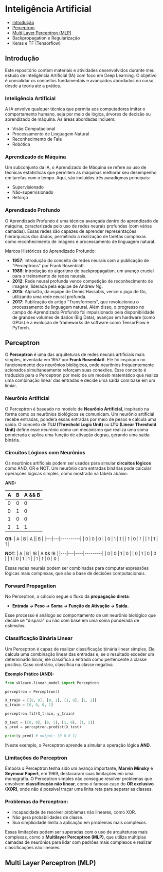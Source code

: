 # Inteligência Artificial

- [Introdução](#introdução)
- [Perceptron](#perceptron)
- [Multi Layer Perceptron (MLP)](#multi-layer-perceptron-mlp)
- Backpropagation e Regularização
- Keras e TF (Tensorflow)

## Introdução

Este repositório contém materiais e atividades desenvolvidos durante meu estudo de Inteligência Artificial (IA) com foco em Deep Learning. O objetivo é consolidar os conceitos fundamentais e avançados abordados no curso, desde a teoria até a prática.

### Inteligência Artificial
A IA envolve qualquer técnica que permita aos computadores imitar o comportamento humano, seja por meio de lógica, árvores de decisão ou aprendizado de máquina. As áreas abordadas incluem:

- Visão Computacional
- Processamento de Linguagem Natural
- Reconhecimento de Fala
- Robótica

### Aprendizado de Máquina
Um subconjunto da IA, o Aprendizado de Máquina se refere ao uso de técnicas estatísticas que permitem às máquinas melhorar seu desempenho em tarefas com o tempo. Aqui, são incluídos três paradigmas principais:

- Supervisionado
- Não-supervisionado
- Reforço

### Aprendizado Profundo
O Aprendizado Profundo é uma técnica avançada dentro do aprendizado de máquina, caracterizada pelo uso de redes neurais profundas (com várias camadas). Essas redes são capazes de aprender representações hierárquicas dos dados, permitindo a realização de tarefas complexas como reconhecimento de imagens e processamento de linguagem natural.

Marcos Históricos do Aprendizado Profundo:
- **1957**: Introdução do conceito de redes neurais com a publicação de "Perceptrons" por Frank Rosenblatt.
- **1986**: Introdução do algoritmo de backpropagation, um avanço crucial para o treinamento de redes neurais.
- **2012**: Rede neural profunda vence competição de reconhecimento de imagem, liderada pela equipe de Andrew Ng.
- **2015**: AlphaGo, da equipe de Demis Hassabis, vence o jogo de Go, utilizando uma rede neural profunda.
- **2017**: Publicação do artigo "Transformers", que revolucionou o processamento de linguagem natural.
Além disso, o progresso no campo do Aprendizado Profundo foi impulsionado pela disponibilidade de grandes volumes de dados (Big Data), avanços em hardware (como GPUs) e a evolução de frameworks de software como TensorFlow e PyTorch.

## Perceptron

O **Perceptron** é uma das arquiteturas de redes neurais artificiais mais simples, inventada em 1957 por **Frank Rosenblatt**. Ele foi inspirado no funcionamento dos neurônios biológicos, onde neurônios frequentemente acionados simultaneamente reforçam suas conexões. Esse conceito é traduzido para o Perceptron por meio de um modelo matemático que realiza uma combinação linear das entradas e decide uma saída com base em um limiar.

### Neurônio Artificial

O Perceptron é baseado no modelo de **Neurônio Artificial**, inspirado na forma como os neurônios biológicos se comunicam. Um neurônio artificial recebe entradas, pondera essas entradas por meio de pesos e calcula uma saída. O conceito de **TLU (Threshold Logic Unit)** ou **LTU (Linear Threshold Unit)** define esse neurônio como um mecanismo que realiza uma soma ponderada e aplica uma função de ativação degrau, gerando uma saída binária.

### Circuitos Lógicos com Neurônios
Os neurônios artificiais podem ser usados para simular **circuitos lógicos** como AND, OR e NOT. Um neurônio com entradas binárias pode calcular operações lógicas simples, como mostrado na tabela abaixo:

**AND:**

| A | B | A && B |
|---|---|--------|
| 0 | 0 |   0    |
| 0 | 1 |   0    |
| 1 | 0 |   0    |
| 1 | 1 |   1    |

**OR:**
| A | B | A \|\| B |
|---|---|----------|
| 0 | 0 |   0      |
| 0 | 1 |   1      |
| 1 | 0 |   1      |
| 1 | 1 |   1      |

**NOT:**
| A | B | !B | A && !B |
|---|---|----|---------|
| 0 | 0 |  1 |    0    |
| 0 | 1 |  0 |    0    |
| 1 | 0 |  1 |    1    |
| 1 | 1 |  0 |    0    |

Essas redes neurais podem ser combinadas para computar expressões lógicas mais complexas, que são a base de decisões computacionais.

### Forward Propagation
No Perceptron, o cálculo segue o fluxo da **propagação direta**:

- **Entrada → Peso → Soma → Função de Ativação → Saída.**

Esse processo é análogo ao comportamento de um neurônio biológico que decide se "dispara" ou não com base em uma soma ponderada de estímulos.

### Classificação Binária Linear
Um Perceptron é capaz de realizar classificação binária linear simples. Ele calcula uma combinação linear das entradas e, se o resultado exceder um determinado limiar, ele classifica a entrada como pertencente à classe positiva. Caso contrário, classifica na classe negativa.

**Exemplo Prático (AND):**

~~~python
from sklearn.linear_model import Perceptron

perceptron = Perceptron()

X_train = [[0, 0], [0, 1], [1, 0], [1, 1]]
y_train = [0, 0, 0, 1]

perceptron.fit(X_train, y_train)

X_test = [[0, 0], [0, 1], [1, 0], [1, 1]]
y_pred = perceptron.predict(X_test)

print(y_pred) # output: [0 0 0 1]
~~~

!Neste exemplo, o Perceptron aprende a simular a operação lógica **AND**.

### Limitações do Perceptron
Embora o Perceptron tenha sido um avanço importante, **Marvin Minsky** e **Seymour Papert**, em 1969, destacaram suas limitações em uma monografia. O Perceptron simples não consegue resolver problemas que envolvem **classificação não linear**, como o famoso caso do **OR exclusivo (XOR)**, onde não é possível traçar uma linha reta para separar as classes.

### Problemas do Perceptron:
- Incapacidade de resolver problemas não lineares, como XOR.
- Não gera probabilidades de classe.
- Sua simplicidade limita a aplicação em problemas mais complexos.

Essas limitações podem ser superadas com o uso de arquiteturas mais complexas, como o **Multilayer Perceptron (MLP)**, que utiliza múltiplas camadas de neurônios para lidar com padrões mais complexos e realizar classificações não lineares.

## Multi Layer Perceptron (MLP)